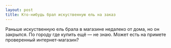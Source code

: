 ```yaml
---
layout: post 
title: Кто-нибудь брал искуственную ель на заказ 
--- 
```

Раньше искуственную ель брала в магазине недалеко от дома, но он закрылся. По городу где купить ещё — не знаю. Может есть на примете проверенный интернет-магазин?
